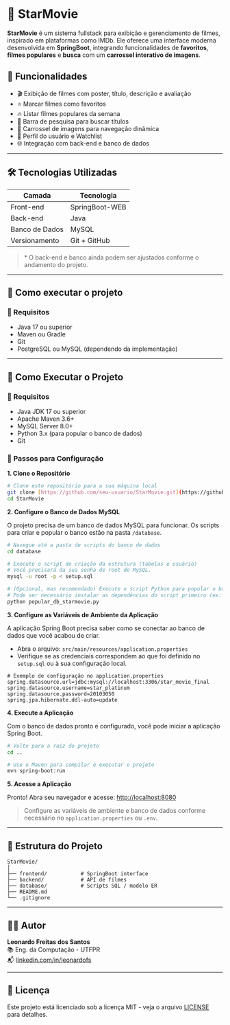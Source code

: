 # 🌟 StarMovie

**StarMovie** é um sistema fullstack para exibição e gerenciamento de filmes, inspirado em plataformas como IMDb. Ele oferece uma interface moderna desenvolvida em **SpringBoot**, integrando funcionalidades de **favoritos**, **filmes populares** e **busca** com um **carrossel interativo de imagens**.

## 🧩 Funcionalidades

- 🎬 Exibição de filmes com poster, título, descrição e avaliação
- ⭐ Marcar filmes como favoritos
- 🔥 Listar filmes populares da semana
- 🔎 Barra de pesquisa para buscar títulos
- 🎠 Carrossel de imagens para navegação dinâmica
- 👤 Perfil do usuário e Watchlist
- 🌐 Integração com back-end e banco de dados

---

## 🛠️ Tecnologias Utilizadas

| Camada        | Tecnologia                        |
|---------------|-----------------------------------|
| Front-end     | SpringBoot-WEB                    |
| Back-end      | Java                              |
| Banco de Dados| MySQL                             |
| Versionamento | Git + GitHub                      |

> \* O back-end e banco ainda podem ser ajustados conforme o andamento do projeto.

---

## 🚀 Como executar o projeto

### 🔧 Requisitos

- Java 17 ou superior
- Maven ou Gradle
- Git
- PostgreSQL ou MySQL (dependendo da implementação)

---

## 🚀 Como Executar o Projeto

### 🔧 Requisitos

* Java JDK 17 ou superior
* Apache Maven 3.6+
* MySQL Server 8.0+
* Python 3.x (para popular o banco de dados)
* Git

### 🧪 Passos para Configuração

**1. Clone o Repositório**
```bash
# Clone este repositório para a sua máquina local
git clone [https://github.com/seu-usuario/StarMovie.git](https://github.com/seu-usuario/StarMovie.git)
cd StarMovie
```

**2. Configure o Banco de Dados MySQL**

O projeto precisa de um banco de dados MySQL para funcionar. Os scripts para criar e popular o banco estão na pasta `/database`.

```bash
# Navegue até a pasta de scripts do banco de dados
cd database

# Execute o script de criação da estrutura (tabelas e usuário)
# Você precisará da sua senha de root do MySQL.
mysql -u root -p < setup.sql

# (Opcional, mas recomendado) Execute o script Python para popular o banco com filmes.
# Pode ser necessário instalar as dependências do script primeiro (ex: pip install requests mysql-connector-python)
python popular_db_starmovie.py
```

**3. Configure as Variáveis de Ambiente da Aplicação**

A aplicação Spring Boot precisa saber como se conectar ao banco de dados que você acabou de criar.

* Abra o arquivo: `src/main/resources/application.properties`
* Verifique se as credenciais correspondem ao que foi definido no `setup.sql` ou à sua configuração local.

```properties
# Exemplo de configuração no application.properties
spring.datasource.url=jdbc:mysql://localhost:3306/star_movie_final
spring.datasource.username=star_platinum
spring.datasource.password=20103050
spring.jpa.hibernate.ddl-auto=update
```

**4. Execute a Aplicação**

Com o banco de dados pronto e configurado, você pode iniciar a aplicação Spring Boot.

```bash
# Volte para a raiz do projeto
cd ..

# Use o Maven para compilar e executar o projeto
mvn spring-boot:run
```

**5. Acesse a Aplicação**

Pronto! Abra seu navegador e acesse: [http://localhost:8080](http://localhost:8080)

> Configure as variáveis de ambiente e banco de dados conforme necessário no `application.properties` ou `.env`.

---

## 📁 Estrutura do Projeto

```
StarMovie/
│
├── frontend/           # SpringBoot interface
├── backend/            # API de filmes
├── database/           # Scripts SQL / modelo ER
├── README.md
└── .gitignore
```

---



## 👨‍💻 Autor

**Leonardo Freitas dos Santos**  
📚 Eng. da Computação - UTFPR  
📬 [linkedin.com/in/leonardofs](https://linkedin.com/in/leonardofs)

---

## 📄 Licença

Este projeto está licenciado sob a licença MIT - veja o arquivo [LICENSE](LICENSE) para detalhes.
